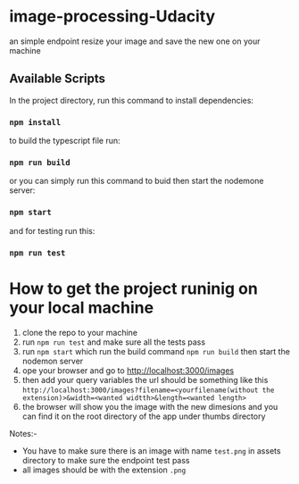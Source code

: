 # image-processing-Udacity
an simple endpoint resize your image and save the new one on your machine

## Available Scripts

In the project directory, run this command to install dependencies:
### `npm install`

to build the typescript file run:
### `npm run build`

or you can simply run this command to buid then start the nodemone server:

### `npm start`

and for testing run this: 

### `npm run test`

# How to get the project runinig on your local machine
 1. clone the repo to your machine
 2. run `npm run test` and make sure all the tests pass
 3. run `npm start` which run the build command `npm run build` then start the nodemon server
 4. ope your browser and go to [http://localhost:3000/images](http://localhost:3000/images)
 5. then add your query variables the url should be something like this `http://localhost:3000/images?filename=<yourfilename(without the extension)>&width=<wanted widtth>&length=<wanted length>`
 6. the browser will show you the image with the new dimesions and you can find it on the root directory of the app under thumbs directory


Notes:- 
  - You have to make sure there is an image with name `test.png` in assets directory to make sure the endpoint test pass
  - all images should be with the extension `.png`

